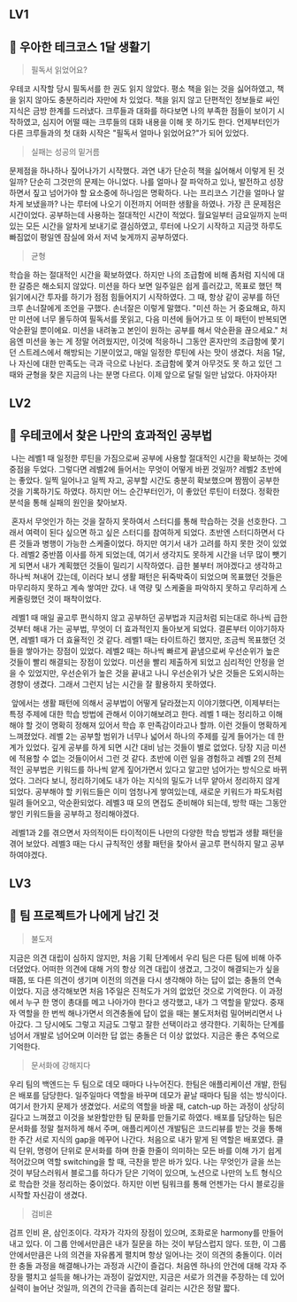 ## LV1

## 🚀 우아한 테크코스 1달 생활기

> 필독서 읽었어요?

우테코 시작할 당시 필독서를 한 권도 읽지 않았다. 평소 책을 읽는 것을 싫어하였고, 책을 읽지 않아도 충분하리라 자만에 차 있었다. 책을 읽지 않고 단편적인 정보들로 싸인 지식은 금방 한계를 드러냈다. 크루들과 대화를 하다보면 나의 부족한 점들이 보이기 시작하였고, 심지어 어떨 때는 크루들의 대화 내용을 이해 못 하기도 한다. 언제부터인가 다른 크루들과의 첫 대화 시작은 "필독서 얼마나 읽었어요?"가 되어 있었다.

> 실패는 성공의 밑거름

문제점을 하나하나 짚어나가기 시작했다. 과연 내가 단순히 책을 싫어해서 이렇게 된 것일까? 단순히 그것만의 문제는 아니었다. 나를 얼마나 잘 파악하고 있나, 발전하고 성장하면서 짚고 넘어가야 할 요소중에 하나임은 명확하다. 나는 프리코스 기간을 얼마나 알차게 보냈을까? 나는 루터에 나오기 이전까지 어떠한 생활을 하였나. 가장 큰 문제점은 시간이었다. 공부하는데 사용하는 절대적인 시간이 적었다. 월요일부터 금요일까지 눈떠있는 모든 시간을 알차게 보내기로 결심하였고, 루터에 나오기 시작하고 지금껏 하루도 빠짐없이 평일엔 잠실에 와서 저녁 늦게까지 공부하였다. 

> 균형

학습을 하는 절대적인 시간을 확보하였다. 하지만 나의 조급함에 비해 좀처럼 지식에 대한 갈증은 해소되지 않았다. 미션을 하다 보면 일주일은 쉽게 흘러갔고, 목표로 했던 책 읽기에시간 투자를 하기가 점점 힘들어지기 시작하였다. 그 때, 항상 같이 공부를 하던 크루 손너잘에게 조언을 구했다. 손너잘은 이렇게 말했다. "미션 하는 거 중요해요, 하지만 미션에 너무 몰두하여 필독서를 못읽고, 다음 미션에 들어가고 또 이 패턴이 반복되면 악순환일 뿐이에요. 미션을 내려놓고 본인이 원하는 공부를 해서 악순환을 끊으세요." 처음엔 미션을 놓는 게 정말 어려웠지만, 이것에 적응하니 그동안 혼자만의 조급함에 쫓기던 스트레스에서 해방되는 기분이었고, 매일 일정한 루틴에 사는 맛이 생겼다. 처음 1달, 나 자신에 대한 만족도는 극과 극으로 나뉜다. 조급함에 쫓겨 아무것도 못 하고 있던 그때와 균형을 찾은 지금의 나는 분명 다르다. 이제 앞으로 달릴 일만 남았다. 아자아자!



## LV2

## 🚀 우테코에서 찾은 나만의 효과적인 공부법

​	나는 레벨1 때 일정한 루틴을 가짐으로써 공부에 사용할 절대적인 시간을 확보하는 것에 중점을 두었다. 그렇다면 레벨2에 들어서는 무엇이 어떻게 바뀐 것일까? 레벨2 초반에는 좋았다. 일찍 일어나고 일찍 자고, 공부할 시간도 충분히 확보했으며 짬짬이 공부한 것을 기록하기도 하였다. 하지만 어느 순간부터인가, 이 좋았던 루틴이 터졌다. 정확한 분석을 통해 실패의 원인을 찾아보자.

​	혼자서 무엇인가 하는 것을 잘하지 못하여서 스터디를 통해 학습하는 것을 선호한다. 그래서 여력이 된다 싶으면 하고 싶은 스터디를 참여하게 되었다. 초반엔 스터디하면서 다른 것들과 병행이 가능한 스케줄이었다. 하지만 여기서 내가 고려를 하지 못한 것이 있었다. 레벨2 중반쯤 이사를 하게 되었는데, 여기서 생각지도 못하게 시간을 너무 많이 뺏기게 되면서 내가 계획했던 것들이 밀리기 시작하였다. 급한 불부터 꺼야겠다고 생각하고 하나씩 쳐내어 갔는데, 이러다 보니 생활 패턴은 뒤죽박죽이 되었으며 목표했던 것들은 마무리하지 못하고 계속 쌓여만 갔다. 내 역량 및 스케줄을 파악하지 못하고 무리하게 스케줄링했던 것이 패착이었다.

​	레벨1 때 매일 골고루 편식하지 않고 공부하던 공부법과 지금처럼 되는대로 하나씩 급한 것부터 해내 가는 공부법, 무엇이 더 효과적인지 돌아보게 되었다. 결론부터 이야기하자면, 레벨1 때가 더 효율적인 것 같다. 레벨1 때는 타이트하긴 했지만, 조금씩 목표했던 것들을 쌓아가는 장점이 있었다. 레벨2 때는 하나씩 빠르게 끝냄으로써 우선순위가 높은 것들이 빨리 해결되는 장점이 있었다. 미션을 빨리 제출하게 되었고 심리적인 안정을 얻을 수 있었지만, 우선순위가 높은 것을 끝내고 나니 우선순위가 낮은 것들은 도외시하는 경향이 생겼다. 그래서 그런지 남는 시간을 잘 활용하지 못하였다. 

​	앞에서는 생활 패턴에 의해서 공부법이 어떻게 달라졌는지 이야기했다면, 이제부터는 특정 주제에 대한 학습 방법에 관해서 이야기해보려고 한다. 레벨 1 때는 정리하고 이해해야 할 것이 명확히 정해져 있어서 학습 후  만족감이라고나 할까. 이런 것들이 명확하게 느껴졌었다. 레벨 2는 공부할 범위가 너무나 넓어서 하나의 주제를 깊게 들어가는 데 한계가 있었다. 깊게 공부를 하게 되면 시간 대비 남는 것들이 별로 없었다. 당장 지금 미션에 적용할 수 없는 것들이어서 그런 것 같다. 초반에 이런 일을 경험하고 레벨 2의 전체적인 공부법은 키워드를 하나씩 얕게 짚어가면서 있다고 알고만 넘어가는 방식으로 바뀌었다. 그러다 보니, 정리하기에도 내가 아는 지식의 밀도가 너무 얕아서 정리하지 않게 되었다. 공부해야 할 키워드들은 이미 엄청나게 쌓여있는데, 새로운 키워드가 파도처럼 밀려 들어오고, 악순환되었다. 레벨3 때 모의 면접도 준비해야 되는데, 방학 때는 그동안 쌓인 키워드들을 공부하고 정리해야겠다. 

​	레벨1과 2를 겪으면서 자의적이든 타이적이든 나만의 다양한 학습 방법과 생활 패턴을 겪어 보았다. 레벨3 때는 다시 규칙적인 생활 패턴을 찾아서 골고루 편식하지 말고 공부하여야겠다.



## LV3

## 🚀 팀 프로젝트가 나에게 남긴 것

> 불도저

지금은 의견 대립이 심하지 않지만, 처음 기획 단계에서 우리 팀은 다른 팀에 비해 아주 더뎠었다. 어떠한 의견에 대해 거의 항상 의견 대립이 생겼고, 그것이 해결되는가 싶을 때쯤, 또 다른 의견이 생기며 이전의 의견을 다시 생각해야 하는 답이 없는 충돌의 연속이었다. 지금 생각해보면 처음 1주일은 진척도가 거의 없었던 것으로 기억한다. 이 과정에서 누구 한 명이 총대를 메고 나아가야 한다고 생각했고, 내가 그 역할을 맡았다. 중재자 역할을 한 번씩 해나가면서 의견충돌에 답이 없을 때는 불도저처럼 밀어버리면서 나아갔다. 그 당시에도 그렇고 지금도 그렇고 잘한 선택이라고 생각한다. 기획하는 단계를 넘어서 개발로 넘어오며 이러한 답 없는 충돌은 더 이상 없었다. 지금은 좋은 추억으로 기억한다.

> 문서화에 강해지다

우리 팀의 백엔드는 두 팀으로 데모 때마다 나누어진다. 한팀은 애플리케이션 개발, 한팀은 배포를 담당한다. 일주일마다 역할을 바꾸며 데모가 끝날 때마다 팀을 섞는 방식이다. 여기서 한가지 문제가 생겼었다. 서로의 역할을 바꿀 때, catch-up 하는 과정이 상당히 길다고 느껴졌고 이것을 보완할만한 팀 문화를 만들기로 하였다. 배포를 담당하는 팀은 문서화를 정말 철저하게 해서 주며, 애플리케이션 개발팀은 코드리뷰를 받는 것을 통해 한 주간 서로 지식의 gap을 메꾸어 나간다. 처음으로 내가 맡게 된 역할은 배포였다. 클릭 단위, 명령어 단위로 문서화를 하며 한줄 한줄이 의미하는 모든 바를 이해 가기 쉽게 적어갔으며 역할 switching을 할 때, 극찬을 받은 바가 있다. 나는 무엇인가 글을 쓰는 것이 부담스러워서 블로그를 하다가 닫은 기억이 있으며, 노션으로 나만의 노트 형식으로 학습한 것을 정리하는 중이었다. 하지만 이번 팀워크를 통해 언젠가는 다시 블로깅을 시작할 자신감이 생겼다.

> 검비욘

검프 인비 욘, 삼인조이다. 각자가 각자의 장점이 있으며, 조화로운 harmony를 만들어내고 있다. 이 그룹 안에서만큼은 내가 질문을 하는 것이 부담스럽지 않다. 또한, 이 그룹 안에서만큼은 나의 의견을 자유롭게 펼치며 항상 일어나는 것이 의견의 충돌이다. 이러한 충돌 과정을 해결해나가는 과정과 시간이 즐겁다. 처음엔 하나의 안건에 대해 각자 주장을 펼치고 설득을 해나가는 과정이 길었지만, 지금은 서로가 의견을 주장하는 데 있어 실력이 늘어난 것일까, 의견의 간극을 좁히는데 걸리는 시간은 정말 짧다. 
